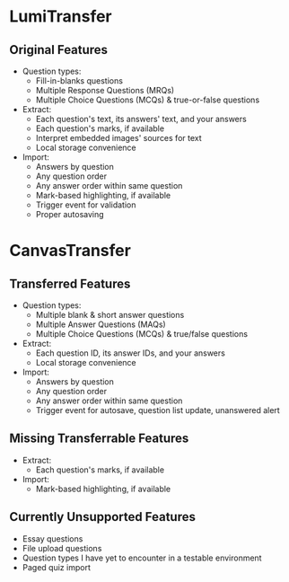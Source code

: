 # LumiTransfer

## Original Features

- Question types:
	- Fill-in-blanks questions
	- Multiple Response Questions (MRQs)
	- Multiple Choice Questions (MCQs) & true-or-false questions
- Extract:
	- Each question's text, its answers' text, and your answers
	- Each question's marks, if available
	- Interpret embedded images' sources for text
	- Local storage convenience
- Import:
	- Answers by question
	- Any question order
	- Any answer order within same question
	- Mark-based highlighting, if available
	- Trigger event for validation
	- Proper autosaving

# CanvasTransfer

## Transferred Features

- Question types:
	- Multiple blank & short answer questions
	- Multiple Answer Questions (MAQs)
	- Multiple Choice Questions (MCQs) & true/false questions
- Extract:
	- Each question ID, its answer IDs, and your answers
	- Local storage convenience
- Import:
	- Answers by question
	- Any question order
	- Any answer order within same question
	- Trigger event for autosave, question list update, unanswered alert

## Missing Transferrable Features

- Extract:
	- Each question's marks, if available
- Import:
	- Mark-based highlighting, if available

## Currently Unsupported Features

- Essay questions
- File upload questions
- Question types I have yet to encounter in a testable environment
- Paged quiz import
